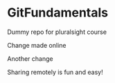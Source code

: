GitFundamentals
===============

Dummy repo for pluralsight course

Change made online

Another change

Sharing remotely is fun and easy!

